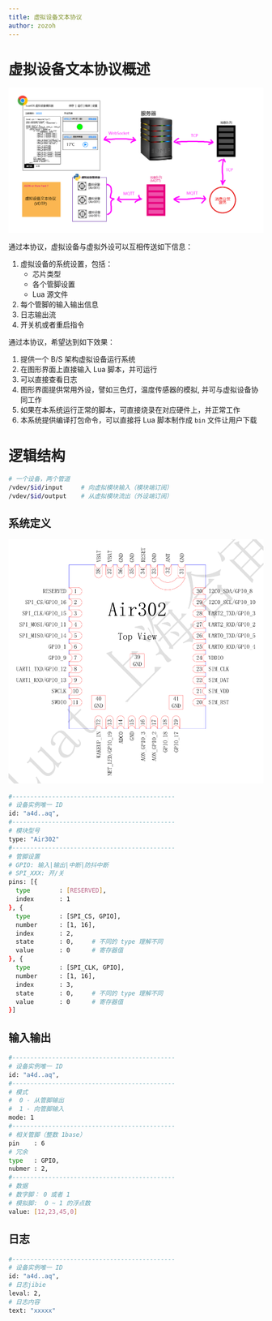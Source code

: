 ```yaml
---
title: 虚拟设备文本协议
author: zozoh
---
```


# 虚拟设备文本协议概述

![](concept-overview.png)

通过本协议，虚拟设备与虚拟外设可以互相传送如下信息：

1. 虚拟设备的系统设置，包括：
   - 芯片类型
   - 各个管脚设置
   - Lua 源文件
2. 每个管脚的输入输出信息
3. 日志输出流
4. 开关机或者重启指令

通过本协议，希望达到如下效果：

1. 提供一个 B/S 架构虚拟设备运行系统
2. 在图形界面上直接输入 Lua 脚本，并可运行
3. 可以直接查看日志
4. 图形界面提供常用外设，譬如三色灯，温度传感器的模拟, 并可与虚拟设备协同工作
5. 如果在本系统运行正常的脚本，可直接烧录在对应硬件上，并正常工作
6. 本系统提供编译打包命令，可以直接将 Lua 脚本制作成 `bin` 文件让用户下载

# 逻辑结构

```bash
# 一个设备，两个管道
/vdev/$id/input     # 向虚拟模块输入（模块端订阅）
/vdev/$id/output    # 从虚拟模块流出（外设端订阅）
```

## 系统定义

![](chip-air302.png)

```bash
#---------------------------------------------
# 设备实例唯一 ID
id: "a4d..aq",
#---------------------------------------------
# 模块型号
type: "Air302"
#---------------------------------------------
# 管脚设置
# GPIO: 输入|输出|中断|防抖中断
# SPI_XXX: 开/关
pins: [{
  type        : [RESERVED],
  index       : 1
}, {
  type        : [SPI_CS, GPIO],
  number      : [1, 16],
  index       : 2,
  state       : 0,     # 不同的 type 理解不同
  value       : 0      # 寄存器值
}, {
  type        : [SPI_CLK, GPIO],
  number      : [1, 16],
  index       : 3,
  state       : 0,     # 不同的 type 理解不同
  value       : 0      # 寄存器值
}]
```

## 输入输出

```bash
#---------------------------------------------
# 设备实例唯一 ID
id: "a4d..aq",
#---------------------------------------------
# 模式
#  0 - 从管脚输出
#  1 - 向管脚输入
mode: 1
#---------------------------------------------
# 相关管脚（整数 1base）
pin    : 6
# 冗余
type   : GPIO,
nubmer : 2,
#---------------------------------------------
# 数据
# 数字脚： 0 或者 1
# 模拟脚:  0 ~ 1 的浮点数
value: [12,23,45,0]
```


## 日志

```bash
#---------------------------------------------
# 设备实例唯一 ID
id: "a4d..aq",
# 日志jibie 
leval: 2,
# 日志内容
text: "xxxxx"
```
